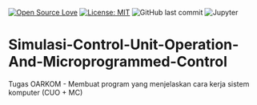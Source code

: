 [![Open Source Love](https://badges.frapsoft.com/os/v1/open-source.svg?style=flat)](https://github.com/ellerbrock/open-source-badges/)
[![License: MIT](https://img.shields.io/badge/License-MIT-green.svg)](https://opensource.org/licenses/MIT)
![GitHub last commit](https://img.shields.io/github/last-commit/devancakra/Simulasi-Control-Unit-Operation-And-Microprogrammed-Control)
![Jupyter](https://img.shields.io/badge/-Jupyter%20Notebook-light?&style=flat&logo=Jupyter&color=ff6000&logoColor=white)

# Simulasi-Control-Unit-Operation-And-Microprogrammed-Control
Tugas OARKOM - Membuat program yang menjelaskan cara kerja sistem komputer (CUO + MC)
